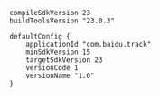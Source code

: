    
    compileSdkVersion 23
    buildToolsVersion "23.0.3"

    defaultConfig {
        applicationId "com.baidu.track"
        minSdkVersion 15
        targetSdkVersion 23
        versionCode 1
        versionName "1.0"
    }
